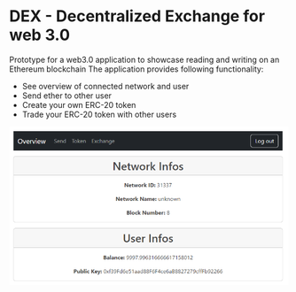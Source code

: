 # DEX - Decentralized Exchange for web 3.0
Prototype for a web3.0 application to showcase reading and writing on an Ethereum blockchain
The application provides following functionality:
* See overview of connected network and user
* Send ether to other user
* Create your own ERC-20 token
* Trade your ERC-20 token with other users

![Start screen of DEX](/imgs/overview.png "Overview page")